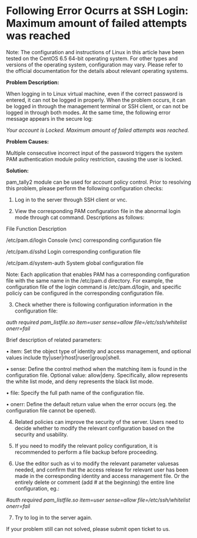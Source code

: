 # Following Error Ocurrs at SSH Login: Maximum amount of failed attempts was reached




Note: The configuration and instructions of Linux in this article have been tested on the CentOS 6.5 64-bit operating system. For other types and versions of the operating system, configuration may vary. Please refer to the official documentation for the details about relevant operating systems.



**Problem Description:**

When logging in to Linux virtual machine, even if the correct password is entered, it can not be logged in properly. When the problem occurs, it can be logged in through the management terminal or SSH client, or can not be logged in through both modes. At the same time, the following error message appears in the secure log:

*Your account is Locked. Maximum amount of failed attempts was reached.*

**Problem Causes:**

Multiple consecutive incorrect input of the password triggers the system PAM authentication module policy restriction, causing the user is locked.




**Solution:**

pam_tally2 module can be used for account policy control. Prior to resolving this problem, please perform the following configuration checks:

1. Log in to the server through SSH client or vnc.

2. View the  corresponding PAM configuration file in the abnormal login mode through cat command. Descriptions as follows:

File              Function Description

/etc/pam.d/login	Console (vnc) corresponding configuration file

/etc/pam.d/sshd	Login corresponding configuration file

/etc/pam.d/system-auth	System global configuration file

Note: Each application that enables PAM has a corresponding configuration file with the same name in the /etc/pam.d directory. For example, the configuration file of the login command is /etc/pam.d/login, and specific policiy can be configured in the corresponding configuration file.



3. Check whether there is following configuration information in the configuration file:

*auth required pam_listfile.so item=user sense=allow file=/etc/ssh/whitelist onerr=fail*

Brief description of related parameters:

• item: Set the object type of identity and access management, and optional values ​​include tty|user|rhost|ruser|group|shell.

• sense: Define the control method when the matching item is found in the configuration file. Optional value: allow|deny. Specifically, allow represents the white list mode, and deny represents the black list mode.

• file: Specify the full path name of the configuration file.

• onerr: Define the default return value when the error occurs (eg. the configuration file cannot be opened).



4. Related policies can improve the security of the server. Users need to decide whether to modify the relevant configuration based on the security and usability.

5. If you need to modify the relevant policy configuration, it is recommended to perform a file backup before proceeding.

6. Use the editor such as vi to modify the relevant parameter values ​​as needed, and confirm that the access release for relevant user has been made in the corresponding identity and access management file. Or the entirely delete or comment (add # at the beginning) the entire line configuration, eg.:

*#auth required pam_listfile.so item=user sense=allow file=/etc/ssh/whitelist onerr=fail*

7. Try to log in to the server again.



If your problem still can not solved, please submit open ticket to us.
